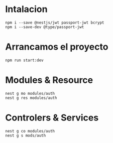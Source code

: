 # Intalacion
```
npm i --save @nestjs/jwt passport-jwt bcrypt
npm i --save-dev @type/passport-jwt 
```

# Arrancamos el proyecto
```
npm run start:dev
```
# Modules & Resource
```
nest g mo modules/auth
nest g res modules/auth
```
# Controlers & Services
```
nest g co modules/auth
nest g s mods/auth
```
